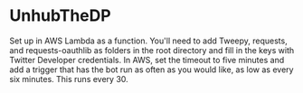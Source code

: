 # UnhubTheDP
Set up in AWS Lambda as a function. You'll need to add Tweepy, requests, and requests-oauthlib as folders in the root directory and fill in the keys with Twitter Developer credentials. In AWS, set the timeout to five minutes and add a trigger that has the bot run as often as you would like, as low as every six minutes. This runs every 30.
